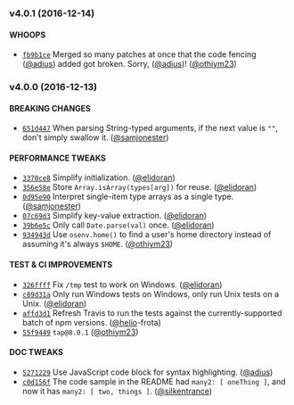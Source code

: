 ### v4.0.1 (2016-12-14)
#### WHOOPS
* [`fb9b1ce`](https://github.com/npm/nopt/commit/fb9b1ce57b3c69b4f7819015be87719204f77ef6)
  Merged so many patches at once that the code fencing
  ([@adius](https://github.com/adius)) added got broken. Sorry,
  ([@adius](https://github.com/adius))!
  ([@othiym23](https://github.com/othiym23))
### v4.0.0 (2016-12-13)
#### BREAKING CHANGES
* [`651d447`](https://github.com/npm/nopt/commit/651d4473946096d341a480bbe56793de3fc706aa)
  When parsing String-typed arguments, if the next value is `""`, don't simply
  swallow it. ([@samjonester](https://github.com/samjonester))
#### PERFORMANCE TWEAKS
* [`3370ce8`](https://github.com/npm/nopt/commit/3370ce87a7618ba228883861db84ddbcdff252a9)
  Simplify initialization. ([@elidoran](https://github.com/elidoran))
* [`356e58e`](https://github.com/npm/nopt/commit/356e58e3b3b431a4b1af7fd7bdee44c2c0526a09)
  Store `Array.isArray(types[arg])` for reuse.
  ([@elidoran](https://github.com/elidoran))
* [`0d95e90`](https://github.com/npm/nopt/commit/0d95e90515844f266015b56d2c80b94e5d14a07e)
  Interpret single-item type arrays as a single type.
  ([@samjonester](https://github.com/samjonester))
* [`07c69d3`](https://github.com/npm/nopt/commit/07c69d38b5186450941fbb505550becb78a0e925)
  Simplify key-value extraction. ([@elidoran](https://github.com/elidoran))
* [`39b6e5c`](https://github.com/npm/nopt/commit/39b6e5c65ac47f60cd43a1fbeece5cd4c834c254)
  Only call `Date.parse(val)` once. ([@elidoran](https://github.com/elidoran))
* [`934943d`](https://github.com/npm/nopt/commit/934943dffecb55123a2b15959fe2a359319a5dbd)
  Use `osenv.home()` to find a user's home directory instead of assuming it's
  always `$HOME`. ([@othiym23](https://github.com/othiym23))
#### TEST & CI IMPROVEMENTS
* [`326ffff`](https://github.com/npm/nopt/commit/326ffff7f78a00bcd316adecf69075f8a8093619)
  Fix `/tmp` test to work on Windows.
  ([@elidoran](https://github.com/elidoran))
* [`c89d31a`](https://github.com/npm/nopt/commit/c89d31a49d14f2238bc6672db08da697bbc57f1b)
  Only run Windows tests on Windows, only run Unix tests on a Unix.
  ([@elidoran](https://github.com/elidoran))
* [`affd3d1`](https://github.com/npm/nopt/commit/affd3d1d0addffa93006397b2013b18447339366)
  Refresh Travis to run the tests against the currently-supported batch of npm
  versions. ([@helio](https://github.com/helio)-frota)
* [`55f9449`](https://github.com/npm/nopt/commit/55f94497d163ed4d16dd55fd6c4fb95cc440e66d)
  `tap@8.0.1` ([@othiym23](https://github.com/othiym23))
#### DOC TWEAKS
* [`5271229`](https://github.com/npm/nopt/commit/5271229ee7c810217dd51616c086f5d9ab224581)
  Use JavaScript code block for syntax highlighting.
  ([@adius](https://github.com/adius))
* [`c0d156f`](https://github.com/npm/nopt/commit/c0d156f229f9994c5dfcec4a8886eceff7a07682)
  The code sample in the README had `many2: [ oneThing ]`, and now it has
  `many2: [ two, things ]`. ([@silkentrance](https://github.com/silkentrance))
